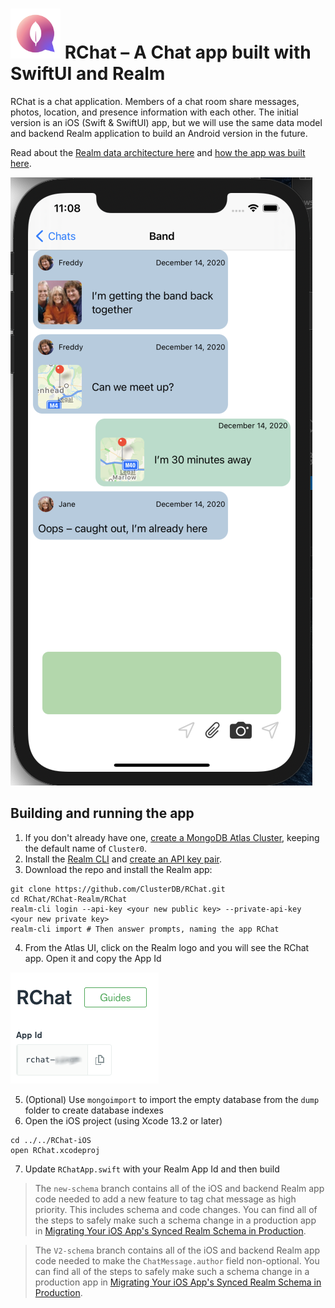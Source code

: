 # ![RChat app icon](assets/RChatIcon80.png) RChat – A Chat app built with SwiftUI and Realm

RChat is a chat application. Members of a chat room share messages, photos, location, and presence information with each other. The initial version is an iOS (Swift & SwiftUI) app, but we will use the same data model and backend Realm application to build an Android version in the future.

Read about the [Realm data architecture here](https://developer.mongodb.com/how-to/realm-swiftui-ios-chat-app) and [how the app was built here](https://developer.mongodb.com/how-to/building-a-mobile-chat-app-using-realm-new-way/).

![Screenshot of a chatroom with messages](assets/ChatRoom.png)

## Building and running the app

1. If you don't already have one, [create a MongoDB Atlas Cluster](https://cloud.mongodb.com/), keeping the default name of `Cluster0`.
1. Install the [Realm CLI](https://docs.mongodb.com/realm/deploy/realm-cli-reference) and [create an API key pair](https://docs.atlas.mongodb.com/configure-api-access#programmatic-api-keys).
1. Download the repo and install the Realm app:
```
git clone https://github.com/ClusterDB/RChat.git
cd RChat/RChat-Realm/RChat
realm-cli login --api-key <your new public key> --private-api-key <your new private key>
realm-cli import # Then answer prompts, naming the app RChat
```
4. From the Atlas UI, click on the Realm logo and you will see the RChat app. Open it and copy the App Id

![Realm application Id](assets/realm-app-id.png)

5. (Optional) Use `mongoimport` to import the empty database from the `dump` folder to create database indexes
1. Open the iOS project (using Xcode 13.2 or later)
```
cd ../../RChat-iOS
open RChat.xcodeproj
```
7. Update `RChatApp.swift` with your Realm App Id and then build

> The `new-schema` branch contains all of the iOS and backend Realm app code needed to add a new feature to tag chat message as high priority. This includes schema and code changes. You can find all of the steps to safely make such a schema change in a production app in [Migrating Your iOS App's Synced Realm Schema in Production](https://www.mongodb.com/developer/how-to/realm-sync-migration/).

> The `V2-schema` branch contains all of the iOS and backend Realm app code needed to make the `ChatMessage.author` field non-optional. You can find all of the steps to safely make such a schema change in a production app in [Migrating Your iOS App's Synced Realm Schema in Production](https://www.mongodb.com/developer/how-to/realm-sync-migration/).
